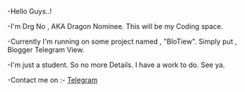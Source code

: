 -Hello Guys..!

-I'm Drg No , AKA Dragon Nominee. This will be my Coding space.

-Currently I'm running on some project named , "BloTiew". Simply put , Blogger Telegram View.

-I'm just a student. So no more Details. I have a work to do. See ya.

-Contact me on :- <a href="https://t.me/Drg_No">Telegram</a>
